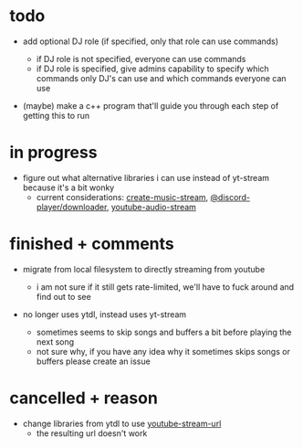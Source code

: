 # todo 

- add optional DJ role (if specified, only that role can use commands)
  - if DJ role is not specified, everyone can use commands
  - if DJ role is specified, give admins capability to specify which commands only DJ's can use and which commands everyone can use

- (maybe) make a c++ program that'll guide you through each step of getting this to run

# in progress

- figure out what alternative libraries i can use instead of yt-stream because it's a bit wonky
  - current considerations: [create-music-stream](https://www.npmjs.com/package/create-music-stream), [@discord-player/downloader](https://www.npmjs.com/package/@discord-player/downloader), [youtube-audio-stream](https://www.npmjs.com/package/youtube-audio-stream)

# finished + comments

- migrate from local filesystem to directly streaming from youtube 
  - i am not sure if it still gets rate-limited, we'll have to fuck around and find out to see

- no longer uses ytdl, instead uses yt-stream
  - sometimes seems to skip songs and buffers a bit before playing the next song
  - not sure why, if you have any idea why it sometimes skips songs or buffers please create an issue

# cancelled + reason


- change libraries from ytdl to use [youtube-stream-url](https://www.npmjs.com/package/youtube-stream-url)
  - the resulting url doesn't work

